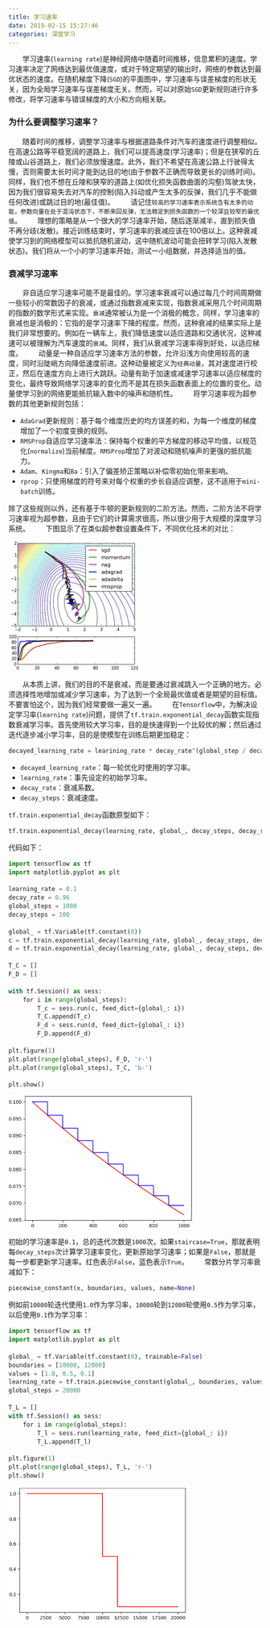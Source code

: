 ```yaml
---
title: 学习速率
date: 2019-02-15 15:27:46
categories: 深度学习
---
```

&emsp;&emsp;学习速率(`learning rate`)是神经网络中随着时间推移，信息累积的速度。学习速率决定了网络达到最优值速度，或对于特定期望的输出时，网络的参数达到最优状态的速度。在随机梯度下降(`SGD`)的平面图中，学习速率与误差梯度的形状无关，因为全局学习速率与误差梯度无关。然而，可以对原始`SGD`更新规则进行许多修改，将学习速率与错误梯度的大小和方向相关联。

### 为什么要调整学习速率？

&emsp;&emsp;随着时间的推移，调整学习速率与根据道路条件对汽车的速度进行调整相似。在高速公路等平稳宽阔的道路上，我们可以提高速度(学习速率)；但是在狭窄的丘陵或山谷道路上，我们必须放慢速度。此外，我们不希望在高速公路上行驶得太慢，否则需要太长时间才能到达目的地(由于参数不正确而导致更长的训练时间)。同样，我们也不想在丘陵和狭窄的道路上(如优化损失函数曲面的沟壑)驾驶太快，因为我们很容易失去对汽车的控制(陷入抖动或产生太多的反弹，我们几乎不能做任何改进)或跳过目的地(最佳值)。
&emsp;&emsp;请记住`较高的学习速率表示系统含有太多的动能，参数向量在处于混沌状态下，不断来回反弹，无法稳定到损失函数的一个较深且较窄的最优值`。
&emsp;&emsp;理想的策略是从一个很大的学习速率开始，随后逐渐减半，直到损失值不再分歧(发散)。接近训练结束时，学习速率的衰减应该在100倍以上。这种衰减使学习到的网络模型可以抵抗随机波动，这中随机波动可能会扭转学习(陷入发散状态)。我们将从一个小的学习速率开始，测试一小组数据，并选择适当的值。

### 衰减学习速率

&emsp;&emsp;非自适应学习速率可能不是最佳的。学习速率衰减可以通过每几个时间周期做一些较小的常数因子的衰减，或通过指数衰减来实现，指数衰减采用几个时间周期的指数的数学形式来实现。`衰减`通常被认为是一个消极的概念，同样，学习速率的衰减也是消极的：它指的是学习速率下降的程度。然而，这种衰减的结果实际上是我们非常想要的。例如在一辆车上，我们降低速度以适应道路和交通状况，这种减速可以被理解为汽车速度的`衰减`。同样，我们从衰减学习速率得到好处，以适应梯度。
&emsp;&emsp;动量是一种自适应学习速率方法的参数，允许沿浅方向使用较高的速度，同时沿陡峭方向降低速度前进。这种动量被定义为`经典动量`，其对速度进行校正，然后在速度方向上进行大跳跃。动量有助于加速或减速学习速率以适应梯度的变化，最终导致网络学习速率的变化而不是其在损失函数表面上的位置的变化。动量使学习到的网络更能抵抗输入数中的噪声和随机性。
&emsp;&emsp;将学习速率视为超参数的其他更新规则包括：

- `AdaGrad`更新规则：基于每个维度历史的均方误差的和，为每一个维度的梯度增加了一个初度变换的规则。
- `RMSProp`自适应学习速率法：保持每个权重的平方梯度的移动平均值，以规范化(`normalize`)当前梯度。`RMSProp`增加了对波动和随机噪声的更强的抵抗能力。
- `Adam`、`Kingma`和`Ba`：引入了偏差矫正策略以补偿零初始化带来影响。
- `rprop`：只使用梯度的符号来对每个权重的步长自适应调整，这不适用于`mini-batch`训练。

除了这些规则以外，还有基于牛顿的更新规则的二阶方法。然而，二阶方法不将学习速率视为超参数，且由于它们的计算需求很高，所以很少用于大规模的深度学习系统。
&emsp;&emsp;下图显示了在类似超参数设置条件下，不同优化技术的对比：

<img src="./学习速率/1.jpg" height="258" width="260">

&emsp;&emsp;从本质上讲，我们的目的不是衰减，而是要通过衰减跳入一个正确的地方。必须选择性地增加或减少学习速率，为了达到一个全局最优值或者是期望的目标值。不要害怕这个，因为我们经常要做一遍又一遍。
&emsp;&emsp;在`Tensorflow`中，为解决设定学习率(`learning rate`)问题，提供了`tf.train.exponential_decay`函数实现指数衰减学习率。首先使用较大学习率，目的是快速得到一个比较优的解；然后通过迭代逐步减小学习率，目的是使模型在训练后期更加稳定：

``` python
decayed_learning_rate = learining_rate * decay_rate^(global_step / decay_steps)
```

- `decayed_learning_rate`：每一轮优化时使用的学习率。
- `learning_rate`：事先设定的初始学习率。
- `decay_rate`：衰减系数。
- `decay_steps`：衰减速度。

`tf.train.exponential_decay`函数原型如下：

``` python
tf.train.exponential_decay(learning_rate, global_, decay_steps, decay_rate, staircase=True/False)
```

代码如下：

``` python
import tensorflow as tf
import matplotlib.pyplot as plt
​
learning_rate = 0.1
decay_rate = 0.96
global_steps = 1000
decay_steps = 100
​
global_ = tf.Variable(tf.constant(0))
c = tf.train.exponential_decay(learning_rate, global_, decay_steps, decay_rate, staircase=True)
d = tf.train.exponential_decay(learning_rate, global_, decay_steps, decay_rate, staircase=False)
​
T_C = []
F_D = []
​
with tf.Session() as sess:
    for i in range(global_steps):
        T_c = sess.run(c, feed_dict={global_: i})
        T_C.append(T_c)
        F_d = sess.run(d, feed_dict={global_: i})
        F_D.append(F_d)
​
plt.figure(1)
plt.plot(range(global_steps), F_D, 'r-')
plt.plot(range(global_steps), T_C, 'b-')
​
plt.show()
```

<img src="./学习速率/2.png" height="262" width="366">

初始的学习速率是`0.1`，总的迭代次数是`1000`次，如果`staircase=True`，那就表明每`decay_steps`次计算学习速率变化，更新原始学习速率；如果是`False`，那就是每一步都更新学习速率。红色表示`False`，蓝色表示`True`。
&emsp;&emsp;常数分片学习率衰减如下：

``` python
piecewise_constant(x, boundaries, values, name=None)
```

例如前`10000`轮迭代使用`1.0`作为学习率，`10000`轮到`12000`轮使用`0.5`作为学习率，以后使用`0.1`作为学习率：

``` python
import tensorflow as tf
import matplotlib.pyplot as plt
​
global_ = tf.Variable(tf.constant(0), trainable=False)
boundaries = [10000, 12000]
values = [1.0, 0.5, 0.1]
learning_rate = tf.train.piecewise_constant(global_, boundaries, values)
global_steps = 20000
​
T_L = []
with tf.Session() as sess:
    for i in range(global_steps):
        T_l = sess.run(learning_rate, feed_dict={global_: i})
        T_L.append(T_l)
​
plt.figure(1)
plt.plot(range(global_steps), T_L, 'r-')
plt.show()
```

<img src="./学习速率/3.png" height="264" width="355">